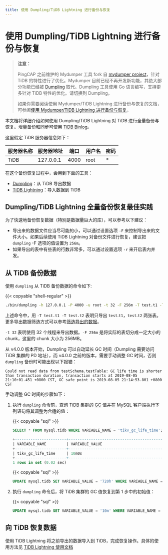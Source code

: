 ```yaml
---
title: 使用 Dumpling/TiDB Lightning 进行备份与恢复
---
```


# 使用 Dumpling/TiDB Lightning 进行备份与恢复

> **注意：**
>
> PingCAP 之前维护的 Mydumper 工具 fork 自 [mydumper project](https://github.com/maxbube/mydumper)，针对 TiDB 的特性进行了优化。Mydumper 目前已经不再开发新功能，其绝大部分功能已经被 [Dumpling](/dumpling-overview.md) 取代。Dumpling 工具使用 Go 语言编写，支持更多针对 TiDB 特性的优化。请切换到 Dumpling。
>
> 如果你需要阅读使用 Mydumper/TiDB Lightning 进行备份与恢复的文档，可参阅[使用 Mydumper/TiDB Lightning 进行备份与恢复](https://docs.pingcap.com/zh/tidb/v4.0/backup-and-restore-using-mydumper-lightning)。

本文档将详细介绍如何使用 Dumpling/TiDB Lightning 对 TiDB 进行全量备份与恢复。增量备份和同步可使用 [TiDB Binlog](/tidb-binlog/tidb-binlog-overview.md)。

这里假定 TiDB 服务器信息如下：

|服务器名称|服务器地址|端口|用户名|密码|
|----|-------|----|----|--------|
|TiDB|127.0.0.1|4000|root|*|

在这个备份恢复过程中，会用到下面的工具：

- [Dumpling](/dumpling-overview.md)：从 TiDB 导出数据
- [TiDB Lightning](/tidb-lightning/tidb-lightning-overview.md)：导入数据到 TiDB

## Dumpling/TiDB Lightning 全量备份恢复最佳实践

为了快速地备份恢复数据（特别是数据量巨大的库），可以参考以下建议：

* 导出来的数据文件应当尽可能的小，可以通过设置选项 `-F` 来控制导出来的文件大小。如果后续使用 TiDB Lightning 对备份文件进行恢复，建议把 `dumpling` -F 选项的值设置为 `256m`。
* 如果导出的表中有些表的行数非常多，可以通过设置选项 `-r` 来开启表内并发。

## 从 TiDB 备份数据

使用 `dumpling` 从 TiDB 备份数据的命令如下:

{{< copyable "shell-regular" >}}

```bash
./bin/dumpling -h 127.0.0.1 -P 4000 -u root -t 32 -F 256m -T test.t1 -T test.t2 -o ./var/test
```

上述命令中，用 `-T test.t1 -T test.t2` 表明只导出 `test`.`t1`，`test`.`t2` 两张表。更多导出数据筛选方式可以参考[筛选导出的数据](/dumpling-overview.md#筛选导出的数据)。

`-t 32` 表明使用 32 个线程来导出数据。`-F 256m` 是将实际的表切分成一定大小的 chunk，这里的 chunk 大小为 256MB。

从 v4.0.0 版本开始，Dumpling 可以自动延长 GC 时间（Dumpling 需要访问 TiDB 集群的 PD 地址），而 v4.0.0 之前的版本，需要手动调整 GC 时间，否则 `dumpling` 备份时可能出现以下报错：

```log
Could not read data from testSchema.testTable: GC life time is shorter than transaction duration, transaction starts at 2019-08-05 21:10:01.451 +0800 CST, GC safe point is 2019-08-05 21:14:53.801 +0800 CST
```

手动调整 GC 时间的步骤如下：

1. 执行 `dumpling` 命令前，查询 TiDB 集群的 [GC](/garbage-collection-overview.md) 值并在 MySQL 客户端执行下列语句将其调整为合适的值：

    {{< copyable "sql" >}}

    ```sql
    SELECT * FROM mysql.tidb WHERE VARIABLE_NAME = 'tikv_gc_life_time';
    ```

    ```sql
    +-----------------------+------------------------------------------------------------------------------------------------+
    | VARIABLE_NAME         | VARIABLE_VALUE                                                                                 |
    +-----------------------+------------------------------------------------------------------------------------------------+
    | tikv_gc_life_time     | 10m0s                                                                                          |
    +-----------------------+------------------------------------------------------------------------------------------------+
    1 rows in set (0.02 sec)
    ```

    {{< copyable "sql" >}}

    ```sql
    UPDATE mysql.tidb SET VARIABLE_VALUE = '720h' WHERE VARIABLE_NAME = 'tikv_gc_life_time';
    ```

2. 执行 `dumpling` 命令后，将 TiDB 集群的 GC 值恢复到第 1 步中的初始值：

    {{< copyable "sql" >}}

    ```sql
    UPDATE mysql.tidb SET VARIABLE_VALUE = '10m' WHERE VARIABLE_NAME = 'tikv_gc_life_time';
    ```

## 向 TiDB 恢复数据

使用 TiDB Lightning 将之前导出的数据导入到 TiDB，完成恢复操作。具体的使用方法见 [TiDB Lightning 使用文档](/tidb-lightning/tidb-lightning-backends.md)
